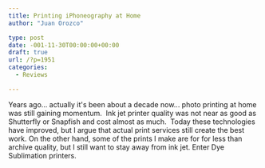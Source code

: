 ```yaml
---
title: Printing iPhoneography at Home
author: "Juan Orozco" 

type: post
date: -001-11-30T00:00:00+00:00
draft: true
url: /?p=1951
categories:
  - Reviews

---
```

Years ago... actually it's been about a decade now... photo printing at home was still gaining momentum.  Ink jet printer quality was not near as good as Shutterfly or Snapfish and cost almost as much.  Today these technologies have improved, but I argue that actual print services still create the best work. On the other hand, some of the prints I make are for for less than archive quality, but I still want to stay away from ink jet. Enter Dye Sublimation printers.